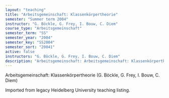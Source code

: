 ```yaml
---
layout: "teaching"
title: "Arbeitsgemeinschaft: Klassenkörpertheorie"
semester: "Summer term 2004"
instructor: "G. Böckle, G. Frey, I. Bouw, C. Diem"
course_type: "Arbeitsgemeinschaft"
semester_term: "SS"
semester_year: "2004"
semester_key: "SS2004"
semester_sort: "20041"
active: false
instructors: "G. Böckle, G. Frey, I. Bouw, C. Diem"
description: "Arbeitsgemeinschaft: Arbeitsgemeinschaft: Klassenkörpertheorie"
---
```


Arbeitsgemeinschaft: Klassenkörpertheorie (G. Böckle, G. Frey, I. Bouw, C. Diem)

Imported from legacy Heidelberg University teaching listing.